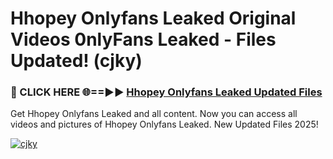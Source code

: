# Hhopey Onlyfans Leaked Original Videos 0nlyFans Leaked - Files Updated! (cjky)

<h3>🔴 CLICK HERE 🌐==►► <a href="https://tinyurl.com/ms9xzufz" rel="nofollow">Hhopey Onlyfans Leaked Updated Files</a></h3>

Get Hhopey Onlyfans Leaked and all content. Now you can access all videos and pictures of Hhopey Onlyfans Leaked. New Updated Files 2025!

[![cjky](https://i.imgur.com/PQ7UWWw.gif)](https://tinyurl.com/ms9xzufz)
